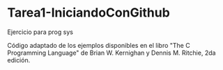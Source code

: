 # Tarea1-IniciandoConGithub
Ejercicio para prog sys

Código adaptado de los ejemplos disponibles en el libro "The C Programming Language" de Brian W. Kernighan y Dennis M. Ritchie, 2da edición.
